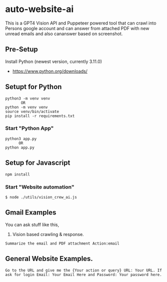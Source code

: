 # auto-website-ai

This is a GPT4 Vision API and Puppeteer powered tool that can crawl into Persons google account  and can answer from attached PDF with new unread emails and also cananswer based on screenshot.

## Pre-Setup
Install Python (newest version, currently 3.11.0)
- https://www.python.org/downloads/

## Setupt for Python
```shell
python3 -m venv venv 
       OR
python -m venv venv
source venv/bin/activate
pip install -r requirements.txt
```
### Start "Python App"
```shell
python3 app.py
      OR
python app.py

```

## Setup for Javascript 

```shell
npm install
```

### Start "Website automation"

```shell
$ node ./utils/vision_crew_ai.js
```

## Gmail Examples
You can ask stuff like this,
1. Vision based crawling & response.
```
Summarize the email and PDF attachment Action:email
```

## General Website Examples.
```
Go to the URL and give me the {Your action or query} URL: Your URL. If ask for login Email: Your Email Here and Password: Your password here.
```